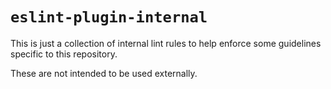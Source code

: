 # `eslint-plugin-internal`

This is just a collection of internal lint rules to help enforce some guidelines specific to this repository.

These are not intended to be used externally.
